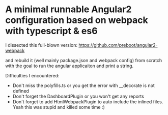 # A minimal runnable Angular2 configuration based on webpack with typescript & es6

I dissected this full-blown version:
https://github.com/preboot/angular2-webpack

and rebuild it (well mainly package.json and webpack config) from scratch with the goal to run the angular applicaiton and print a string.

Difficulties I encountered:

+ Don't miss the polyfills.ts or you get the error with __decorate is not defined
+ Don't forget the DashboardPlugin or you won't get any reports
+ Don't forget to add HtmlWebpackPlugin to auto include the inlined files. Yeah this was stupid and killed some time :)

